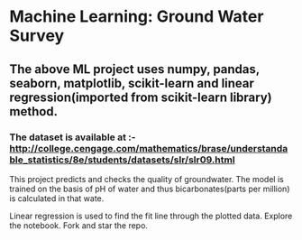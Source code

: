 # Machine Learning: Ground Water Survey
## The above ML project uses numpy, pandas, seaborn, matplotlib, scikit-learn and linear regression(imported from scikit-learn library) method.
### The dataset is available at :- http://college.cengage.com/mathematics/brase/understandable_statistics/8e/students/datasets/slr/slr09.html
<p>This project predicts and checks the quality of groundwater. The model is trained on the basis of pH of water and  thus bicarbonates(parts per million) is calculated in that wate. </p>

<p> Linear regression is used to find the fit line through the plotted data. Explore the notebook. Fork and star the repo.</p>
